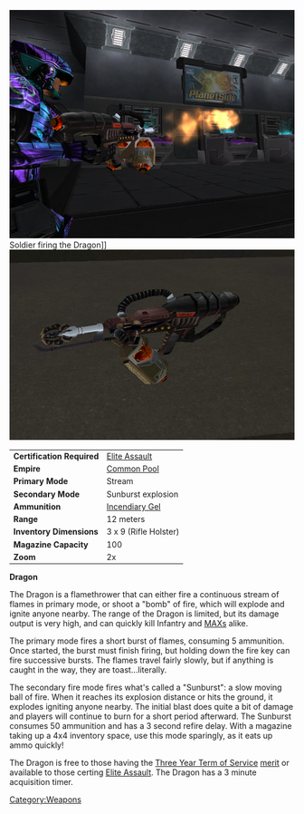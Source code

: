 ![](images/Dragon1.jpg "fig:Dragon1.jpg") Soldier firing the Dragon\]\]
![](images/Dragon.jpg "fig:Dragon.jpg")

|                            |                                                |
| -------------------------- | ---------------------------------------------- |
| **Certification Required** | [Elite Assault](Elite_Assault.md)   |
| **Empire**                 | [Common Pool](Common_Pool.md)       |
| **Primary Mode**           | Stream                                         |
| **Secondary Mode**         | Sunburst explosion                             |
| **Ammunition**             | [Incendiary Gel](Incendiary_Gel.md) |
| **Range**                  | 12 meters                                      |
| **Inventory Dimensions**   | 3 x 9 (Rifle Holster)                          |
| **Magazine Capacity**      | 100                                            |
| **Zoom**                   | 2x                                             |

**Dragon**

The Dragon is a flamethrower that can either fire a continuous stream of
flames in primary mode, or shoot a "bomb" of fire, which will explode
and ignite anyone nearby. The range of the Dragon is limited, but its
damage output is very high, and can quickly kill Infantry and
[MAXs](MAX.md) alike.

The primary mode fires a short burst of flames, consuming 5 ammunition.
Once started, the burst must finish firing, but holding down the fire
key can fire successive bursts. The flames travel fairly slowly, but if
anything is caught in the way, they are toast...literally.

The secondary fire mode fires what's called a "Sunburst": a slow moving
ball of fire. When it reaches its explosion distance or hits the ground,
it explodes igniting anyone nearby. The initial blast does quite a bit
of damage and players will continue to burn for a short period
afterward. The Sunburst consumes 50 ammunition and has a 3 second refire
delay. With a magazine taking up a 4x4 inventory space, use this mode
sparingly, as it eats up ammo quickly!

The Dragon is free to those having the [Three Year Term of
Service](Term_of_Service.md) [merit](merit.md) or
available to those certing [Elite Assault](Elite_Assault.md).
The Dragon has a 3 minute acquisition timer.

[Category:Weapons](Category:Weapons.md)
